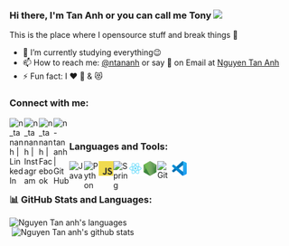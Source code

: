 ### Hi there, I'm Tan Anh or you can call me Tony <img src="https://media.giphy.com/media/hvRJCLFzcasrR4ia7z/giphy.gif" width="25px">


This is the place where I opensource stuff and break things 🤣

- 🔭 I’m currently studying everything😉
- 📫 How to reach me: [@ntananh][linkedin] or say 👋 on Email at [Nguyen Tan Anh](mailto:tananh691@gmail.com)
- ⚡ Fun fact: I ❤️ 🐶 & 😻

### Connect with me:

[<img align="left" alt="n_tananh | LinkedIn" width="26px" src="https://cdn-icons-png.flaticon.com/512/174/174857.png" />][linkedin]
[<img align="left" alt="n_tananh | Instagram" width="26px" src="https://cdn-icons-png.flaticon.com/512/2111/2111463.png" />][instagram]
[<img align="left" alt="n_tananh | Facebook" width="26px" src="https://cdn-icons-png.flaticon.com/512/733/733547.png" />][facebook]
[<img align="left" alt="n-tananh | GitHub" width="28px" src="https://cdn-icons-png.flaticon.com/512/733/733553.png" />][github]
<br />

### Languages and Tools:
<img align="left" alt="Java" width="26px" src="https://cdn-icons-png.flaticon.com/512/226/226777.png" />
<img align="left" alt="Python" width="26px" src="https://img-premium.flaticon.com/png/512/3098/premium/3098090.png?token=exp=1633495925~hmac=14db330ecccb091a964a770d8737446d" />
<img align="left" alt="JavaScript" width="26px" src="https://raw.githubusercontent.com/github/explore/80688e429a7d4ef2fca1e82350fe8e3517d3494d/topics/javascript/javascript.png" />
<img align="left" alt="Spring" width="26px" src="https://spring.io/images/favicon-9d25009f65637a49ac8d91eb1cf7b75e.ico" />
<img align="left" alt="React" width="26px" src="https://raw.githubusercontent.com/github/explore/80688e429a7d4ef2fca1e82350fe8e3517d3494d/topics/react/react.png" />
<img align="left" alt="Node.js" width="26px" src="https://raw.githubusercontent.com/github/explore/80688e429a7d4ef2fca1e82350fe8e3517d3494d/topics/nodejs/nodejs.png" />
<img align="left" alt="Git" width="26px" src="https://img-premium.flaticon.com/png/512/4494/premium/4494748.png?token=exp=1633496002~hmac=92aabbd142617bd0929cdb620adbea44" />
<img align="left" alt="Visual Studio Code" width="26px" src="https://raw.githubusercontent.com/github/explore/80688e429a7d4ef2fca1e82350fe8e3517d3494d/topics/visual-studio-code/visual-studio-code.png" />

<br />
<br />


### 📊 GitHub Stats and Languages:

<a href="https://github.com/n-tananh/n-tananh">
  <img align="left" alt="Nguyen Tan anh's languages"  width="418px" src="https://github-readme-stats.vercel.app/api/top-langs/?username=n-tananh&hide=html,scss,css,less&layout=compact&theme=tokyonight" />
</a>

<a href="https://github.com/n-tananh/n-tananh">
  <img align="right" alt="Nguyen Tan anh's github stats" width="500px" src="https://github-readme-stats.vercel.app/api?username=n-tananh&show_icons=true&theme=tokyonight&count_private=true&include_all_commits=true" />
</a>



[linkedin]: https://www.linkedin.com/in/ntananh/
[instagram]: https://www.instagram.com/n_tananh/
[facebook]: https://www.facebook.com/tananh691
[github]: https://github.com/n-tananh
